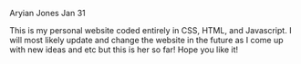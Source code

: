 Aryian Jones
Jan 31

This is my personal website coded entirely in CSS, HTML, and Javascript. I will most likely update and change the website in the future as 
I come up with new ideas and etc but this is her so far! Hope you like it!
